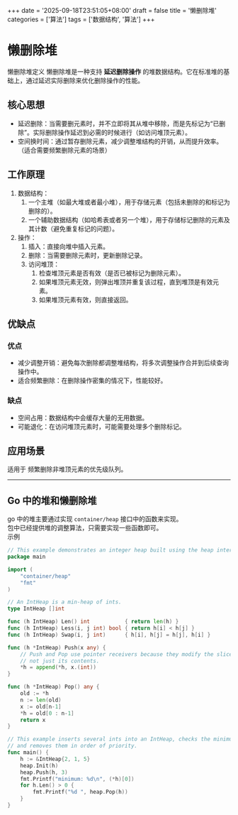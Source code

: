 +++
date = '2025-09-18T23:51:05+08:00'
draft = false
title = '懒删除堆'
categories = ['算法']
tags = ['数据结构', '算法']
+++

# 懒删除堆

懒删除堆定义
懒删除堆是一种支持 **延迟删除操作** 的堆数据结构。它在标准堆的基础上，通过延迟实际删除来优化删除操作的性能。

## 核心思想

- 延迟删除：当需要删元素时，并不立即将其从堆中移除，而是先标记为“已删除”。实际删除操作延迟到必需的时候进行（如访问堆顶元素）。
- 空间换时间：通过暂存删除元素，减少调整堆结构的开销，从而提升效率。（适合需要频繁删除元素的场景）

## 工作原理

1. 数据结构：
   1. 一个主堆（如最大堆或者最小堆），用于存储元素（包括未删除的和标记为删除的）。
   2. 一个辅助数据结构（如哈希表或者另一个堆），用于存储标记删除的元素及其计数（避免重复标记的问题）。
2. 操作：
   1. 插入：直接向堆中插入元素。
   2. 删除：当需要删除元素时，更新删除记录。
   3. 访问堆顶：
      1. 检查堆顶元素是否有效（是否已被标记为删除元素）。
      2. 如果堆顶元素无效，则弹出堆顶并重复该过程，直到堆顶是有效元素。
      3. 如果堆顶元素有效，则直接返回。

## 优缺点

### 优点

- 减少调整开销：避免每次删除都调整堆结构，将多次调整操作合并到后续查询操作中。
- 适合频繁删除：在删除操作密集的情况下，性能较好。

### 缺点

- 空间占用：数据结构中会缓存大量的无用数据。
- 可能退化：在访问堆顶元素时，可能需要处理多个删除标记。

## 应用场景

适用于 频繁删除非堆顶元素的优先级队列。

---

## Go 中的堆和懒删除堆

go 中的堆主要通过实现 `container/heap` 接口中的函数来实现。  
包中已经提供堆的调整算法，只需要实现一些函数即可。  
示例

``` go
// This example demonstrates an integer heap built using the heap interface.
package main

import (
	"container/heap"
	"fmt"
)

// An IntHeap is a min-heap of ints.
type IntHeap []int

func (h IntHeap) Len() int           { return len(h) }
func (h IntHeap) Less(i, j int) bool { return h[i] < h[j] }
func (h IntHeap) Swap(i, j int)      { h[i], h[j] = h[j], h[i] }

func (h *IntHeap) Push(x any) {
	// Push and Pop use pointer receivers because they modify the slice's length,
	// not just its contents.
	*h = append(*h, x.(int))
}

func (h *IntHeap) Pop() any {
	old := *h
	n := len(old)
	x := old[n-1]
	*h = old[0 : n-1]
	return x
}

// This example inserts several ints into an IntHeap, checks the minimum,
// and removes them in order of priority.
func main() {
	h := &IntHeap{2, 1, 5}
	heap.Init(h)
	heap.Push(h, 3)
	fmt.Printf("minimum: %d\n", (*h)[0])
	for h.Len() > 0 {
		fmt.Printf("%d ", heap.Pop(h))
	}
}
```
